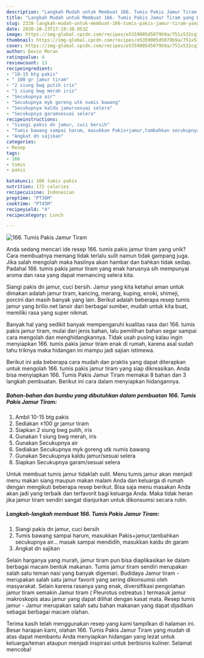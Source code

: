 ```yaml
---
description: "Langkah Mudah untuk Membuat 166. Tumis Pakis Jamur Tiram yang Enak"
title: "Langkah Mudah untuk Membuat 166. Tumis Pakis Jamur Tiram yang Enak"
slug: 2338-langkah-mudah-untuk-membuat-166-tumis-pakis-jamur-tiram-yang-enak
date: 2020-10-23T17:19:38.053Z
image: https://img-global.cpcdn.com/recipes/e5359005d5079b9a/751x532cq70/166-tumis-pakis-jamur-tiram-foto-resep-utama.jpg
thumbnail: https://img-global.cpcdn.com/recipes/e5359005d5079b9a/751x532cq70/166-tumis-pakis-jamur-tiram-foto-resep-utama.jpg
cover: https://img-global.cpcdn.com/recipes/e5359005d5079b9a/751x532cq70/166-tumis-pakis-jamur-tiram-foto-resep-utama.jpg
author: Devin Moran
ratingvalue: 4
reviewcount: 13
recipeingredient:
- "10-15 btg pakis"
- " 100 gr jamur tiram"
- "2 siung bwg putih iris"
- "1 siung bwg merah iris"
- "Secukupnya air"
- "Secukupnya myk goreng utk numis bawang"
- "Secukupnya kaldu jamursesuai selera"
- "Secukupnya garamsesuai selera"
recipeinstructions:
- "Siangi pakis dn jamur, cuci bersih"
- "Tumis bawang sampai harum, masukkan Pakis+jamur,tambahkan secukupnya air... masak sampai mendidih, masukkan kaldu dn garam"
- "Angkat dn sajikan"
categories:
- Resep
tags:
- 166
- tumis
- pakis

katakunci: 166 tumis pakis 
nutrition: 172 calories
recipecuisine: Indonesian
preptime: "PT36M"
cooktime: "PT45M"
recipeyield: "4"
recipecategory: Lunch

---
```



![166. Tumis Pakis Jamur Tiram](https://img-global.cpcdn.com/recipes/e5359005d5079b9a/751x532cq70/166-tumis-pakis-jamur-tiram-foto-resep-utama.jpg)

Anda sedang mencari ide resep 166. tumis pakis jamur tiram yang unik? Cara membuatnya memang tidak terlalu sulit namun tidak gampang juga. Jika salah mengolah maka hasilnya akan hambar dan bahkan tidak sedap. Padahal 166. tumis pakis jamur tiram yang enak harusnya sih mempunyai aroma dan rasa yang dapat memancing selera kita.

Siangi pakis dn jamur, cuci bersih. Jamur yang kita ketahui aman untuk dimakan adalah jamur tiram, kancing, merang, kuping, enoki, shimeji, porcini dan masih banyak yang lain. Berikut adalah beberapa resep tumis jamur yang brilio.net lansir dari berbagai sumber, mudah untuk kita buat, memiliki rasa yang super nikmat.

Banyak hal yang sedikit banyak mempengaruhi kualitas rasa dari 166. tumis pakis jamur tiram, mulai dari jenis bahan, lalu pemilihan bahan segar sampai cara mengolah dan menghidangkannya. Tidak usah pusing kalau ingin menyiapkan 166. tumis pakis jamur tiram enak di rumah, karena asal sudah tahu triknya maka hidangan ini mampu jadi sajian istimewa.


Berikut ini ada beberapa cara mudah dan praktis yang dapat diterapkan untuk mengolah 166. tumis pakis jamur tiram yang siap dikreasikan. Anda bisa menyiapkan 166. Tumis Pakis Jamur Tiram memakai 8 bahan dan 3 langkah pembuatan. Berikut ini cara dalam menyiapkan hidangannya.

<!--inarticleads1-->

##### Bahan-bahan dan bumbu yang dibutuhkan dalam pembuatan 166. Tumis Pakis Jamur Tiram:

1. Ambil 10-15 btg pakis
1. Sediakan  ±100 gr jamur tiram
1. Siapkan 2 siung bwg putih, iris
1. Gunakan 1 siung bwg merah, iris
1. Gunakan Secukupnya air
1. Sediakan Secukupnya myk goreng utk numis bawang
1. Gunakan Secukupnya kaldu jamur/sesuai selera
1. Siapkan Secukupnya garam/sesuai selera


Untuk membuat tumis jamur tidaklah sulit. Menu tumis jamur akan menjadi menu makan siang maupun makan malam Anda dan keluarga di rumah dengan mengikuti beberapa resep berikut. Bisa saja menu masakan Anda akan jadi yang terbaik dan terfavorit bagi keluarga Anda. Maka tidak heran jika jamur tiram sendiri sangat dianjurkan untuk dikonsumsi secara rutin. 

<!--inarticleads2-->

##### Langkah-langkah membuat 166. Tumis Pakis Jamur Tiram:

1. Siangi pakis dn jamur, cuci bersih
1. Tumis bawang sampai harum, masukkan Pakis+jamur,tambahkan secukupnya air... masak sampai mendidih, masukkan kaldu dn garam
1. Angkat dn sajikan


Selain harganya yang murah, jamur tiram pun bisa diaplikasikan ke dalam berbagai macam bentuk makanan. Tumis jamur tiram sendiri merupakan salah satu teman nasi yang banyak digemari. Budidaya Jamur tiram - merupakan salah satu jamur favorit yang sering dikonsumsi oleh masyarakat. Selain karena rasanya yang enak, diversifikasi pengolahan jamur tiram semakin Jamur tiram ( Pleurotus ostreatus ) termasuk jamur makroskopis atau jamur yang dapat dilihat dengan kasat mata. Resep tumis jamur - Jamur merupakan salah satu bahan makanan yang dapat dijadikan sebagai berbagai macam olahan. 

Terima kasih telah menggunakan resep yang kami tampilkan di halaman ini. Besar harapan kami, olahan 166. Tumis Pakis Jamur Tiram yang mudah di atas dapat membantu Anda menyiapkan hidangan yang lezat untuk keluarga/teman ataupun menjadi inspirasi untuk berbisnis kuliner. Selamat mencoba!
